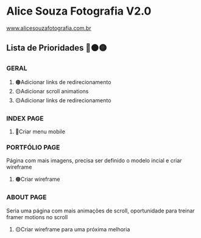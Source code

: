 <h1> Alice Souza Fotografia V2.0 </h1>

<a>www.alicesouzafotografia.com.br</a>

<h2> Lista de Prioridades 🔴🟠🟡 </h2>

<h3>GERAL</h3>
<ol>
    <li>🟠Adicionar links de redirecionamento </li>
    <li>🟡Adicionar scroll animations </li>
    <li>🟡Adicionar links de redirecionamento </li>
</ol>

<h3>INDEX PAGE</h3>
<ol>
    <li>🔴Criar menu mobile</li>
</ol>

<h3>PORTFÓLIO PAGE</h3>
<p>Página com mais imagens, precisa ser definido o modelo incial e criar wireframe</p>
<ol>
    <li>🟠Criar wireframe</li>
</ol>

<h3>ABOUT PAGE</h3>
<p>Seria uma página com mais animações de scroll, oportunidade para treinar framer motions no scroll</p>
<ol>
    <li>🟡Criar wireframe para uma próxima melhoria</li>
</ol>

